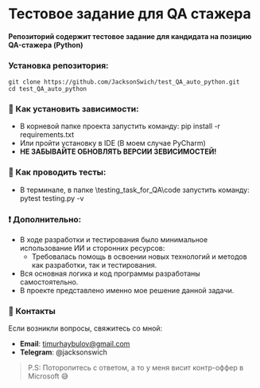 # Тестовое задание для QA стажера

#### Репозиторий содержит тестовое задание для кандидата на позицию QA-стажера (Python)

### Установка репозитория:

    git clone https://github.com/JacksonSwich/test_QA_auto_python.git
    cd test_QA_auto_python

### 🚀 Как установить зависимости:

- В корневой папке проекта запустить команду: pip install -r requirements.txt
- Или пройти установку в IDE (В моем случае PyCharm)
- **НЕ ЗАБЫВАЙТЕ ОБНОВЛЯТЬ ВЕРСИИ ЗЕВИСИМОСТЕЙ!**

### 🔧 Как проводить тесты:

- В терминале, в папке \testing_task_for_QA\code запустить команду: pytest testing.py -v

### ❗ Дополнительно:

- В ходе разработки и тестирования было минимальное использование ИИ и сторонних ресурсов: 
  - Требовалась помощь в освоении новых технологий и методов как разработки, так и тестирования.
- Вся основная логика и код программы разработаны самостоятельно.
- В проекте представлено именно мое решение данной задачи.

### 📝 Контакты

Если возникли вопросы, свяжитесь со мной:

- **Email**: timurhaybulov@gmail.com
- **Telegram**: @jacksonswich


> P.S: Поторопитесь с ответом, а то у меня висит контр-оффер в Microsoft 😅